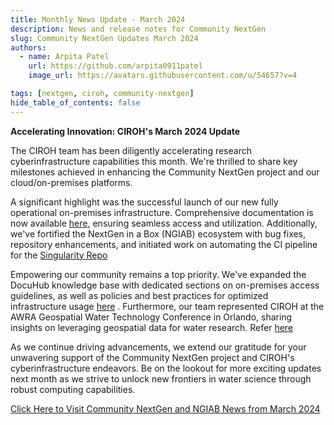 ```yaml
---
title: Monthly News Update - March 2024
description: News and release notes for Community NextGen
slug: Community NextGen Updates March 2024
authors:
  - name: Arpita Patel
    url: https://github.com/arpita0911patel
    image_url: https://avatars.githubusercontent.com/u/54657?v=4

tags: [nextgen, ciroh, community-nextgen]
hide_table_of_contents: false
---
```


<strong>Accelerating Innovation: CIROH's March 2024 Update</strong>


The CIROH team has been diligently accelerating research cyberinfrastructure capabilities this month. We're thrilled to share key milestones achieved in enhancing the Community NextGen project and our cloud/on-premises platforms.

A significant highlight was the successful launch of our new fully operational on-premises infrastructure. Comprehensive documentation is now available [here](/docs/services/on-prem/), ensuring seamless access and utilization. Additionally, we've fortified the NextGen in a Box (NGIAB) ecosystem with bug fixes, repository enhancements, and initiated work on automating the CI pipeline for the [Singularity Repo](https://github.com/CIROH-UA/Ngen-Singularity)

Empowering our community remains a top priority. We've expanded the DocuHub knowledge base with dedicated sections on on-premises access guidelines, as well as policies and best practices for optimized infrastructure usage [here](/docs/policies/intro) . Furthermore, our team represented CIROH at the AWRA Geospatial Water Technology Conference in Orlando, sharing insights on leveraging geospatial data for water research. Refer [here](https://github.com/CIROH-UA/Conferences/tree/main/2024-03-26\_AWRA\_GeospatialWaterTechnology)

As we continue driving advancements, we extend our gratitude for your unwavering support of the Community NextGen project and CIROH's cyberinfrastructure endeavors. Be on the lookout for more exciting updates next month as we strive to unlock new frontiers in water science through robust computing capabilities.

[Click Here to Visit Community NextGen and NGIAB News from March 2024](/docs/products/tools/nextgeninabox/news)